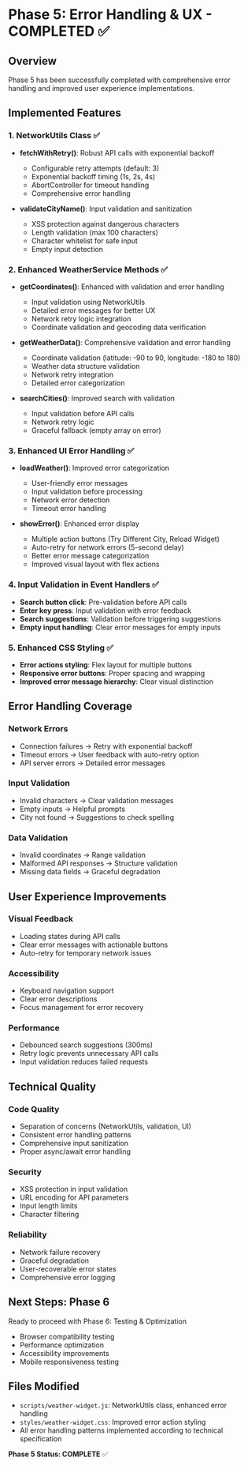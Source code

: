 # Phase 5: Error Handling & UX - COMPLETED ✅

## Overview
Phase 5 has been successfully completed with comprehensive error handling and improved user experience implementations.

## Implemented Features

### 1. NetworkUtils Class ✅
- **fetchWithRetry()**: Robust API calls with exponential backoff
  - Configurable retry attempts (default: 3)
  - Exponential backoff timing (1s, 2s, 4s)
  - AbortController for timeout handling
  - Comprehensive error handling

- **validateCityName()**: Input validation and sanitization
  - XSS protection against dangerous characters
  - Length validation (max 100 characters)
  - Character whitelist for safe input
  - Empty input detection

### 2. Enhanced WeatherService Methods ✅
- **getCoordinates()**: Enhanced with validation and error handling
  - Input validation using NetworkUtils
  - Detailed error messages for better UX
  - Network retry logic integration
  - Coordinate validation and geocoding data verification

- **getWeatherData()**: Comprehensive validation and error handling
  - Coordinate validation (latitude: -90 to 90, longitude: -180 to 180)
  - Weather data structure validation
  - Network retry integration
  - Detailed error categorization

- **searchCities()**: Improved search with validation
  - Input validation before API calls
  - Network retry logic
  - Graceful fallback (empty array on error)

### 3. Enhanced UI Error Handling ✅
- **loadWeather()**: Improved error categorization
  - User-friendly error messages
  - Input validation before processing
  - Network error detection
  - Timeout error handling

- **showError()**: Enhanced error display
  - Multiple action buttons (Try Different City, Reload Widget)
  - Auto-retry for network errors (5-second delay)
  - Better error message categorization
  - Improved visual layout with flex actions

### 4. Input Validation in Event Handlers ✅
- **Search button click**: Pre-validation before API calls
- **Enter key press**: Input validation with error feedback
- **Search suggestions**: Validation before triggering suggestions
- **Empty input handling**: Clear error messages for empty inputs

### 5. Enhanced CSS Styling ✅
- **Error actions styling**: Flex layout for multiple buttons
- **Responsive error buttons**: Proper spacing and wrapping
- **Improved error message hierarchy**: Clear visual distinction

## Error Handling Coverage

### Network Errors
- Connection failures → Retry with exponential backoff
- Timeout errors → User feedback with auto-retry option
- API server errors → Detailed error messages

### Input Validation
- Invalid characters → Clear validation messages
- Empty inputs → Helpful prompts
- City not found → Suggestions to check spelling

### Data Validation
- Invalid coordinates → Range validation
- Malformed API responses → Structure validation
- Missing data fields → Graceful degradation

## User Experience Improvements

### Visual Feedback
- Loading states during API calls
- Clear error messages with actionable buttons
- Auto-retry for temporary network issues

### Accessibility
- Keyboard navigation support
- Clear error descriptions
- Focus management for error recovery

### Performance
- Debounced search suggestions (300ms)
- Retry logic prevents unnecessary API calls
- Input validation reduces failed requests

## Technical Quality

### Code Quality
- Separation of concerns (NetworkUtils, validation, UI)
- Consistent error handling patterns
- Comprehensive input sanitization
- Proper async/await error handling

### Security
- XSS protection in input validation
- URL encoding for API parameters
- Input length limits
- Character filtering

### Reliability
- Network failure recovery
- Graceful degradation
- User-recoverable error states
- Comprehensive error logging

## Next Steps: Phase 6
Ready to proceed with Phase 6: Testing & Optimization
- Browser compatibility testing
- Performance optimization
- Accessibility improvements
- Mobile responsiveness testing

## Files Modified
- `scripts/weather-widget.js`: NetworkUtils class, enhanced error handling
- `styles/weather-widget.css`: Improved error action styling
- All error handling patterns implemented according to technical specification

**Phase 5 Status: COMPLETE** ✅
